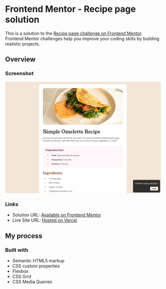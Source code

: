 # Frontend Mentor - Recipe page solution

This is a solution to the [Recipe page challenge on Frontend Mentor](https://www.frontendmentor.io/challenges/recipe-page-KiTsR8QQKm). Frontend Mentor challenges help you improve your coding skills by building realistic projects. 

## Overview

### Screenshot

![Screenshot](./assets/images/recipe.png)

### Links

- Solution URL: [Available on Frontend Mentor](https://www.frontendmentor.io/solutions/qr-code-card-component---my-very-fist-step-in-frontend-mentor-hm94GrKb1S)
- Live Site URL: [Hosted on Vercel](https://fm-qr-code-rho.vercel.app/)

## My process

### Built with

- Semantic HTML5 markup
- CSS custom properties
- Flexbox
- CSS Grid
- CSS Media Queries
